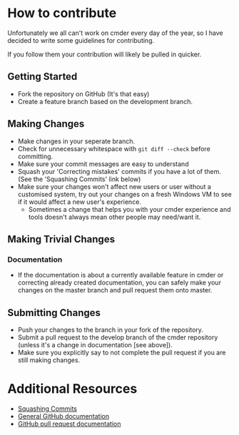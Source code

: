# How to contribute

Unfortunately we all can't work on cmder every day of the year, so I have decided to write some guidelines for contributing.

If you follow them your contribution will likely be pulled in quicker.

## Getting Started

* Fork the repository on GitHub (It's that easy)
* Create a feature branch based on the development branch.

## Making Changes

* Make changes in your seperate branch.
* Check for unnecessary whitespace with `git diff --check` before committing.
* Make sure your commit messages are easy to understand
* Squash your 'Correcting mistakes' commits if you have a lot of them. (See the 'Squashing Commits' link below)
* Make sure your changes won't affect new users or user without a customised system, try out your changes on a fresh Windows VM to see if it would affect a new user's experience.
  * Sometimes a change that helps you with your cmder experience and tools doesn't always mean other people may need/want it.

## Making Trivial Changes

### Documentation

* If the documentation is about a currently available feature in cmder or correcting already created documentation, you can safely make your changes on the master branch and pull request them onto master.

## Submitting Changes

* Push your changes to the branch in your fork of the repository.
* Submit a pull request to the develop branch of the cmder repository (unless it's a change in documentation [see above]).
* Make sure you explicitly say to not complete the pull request if you are still making changes.


# Additional Resources

* [Squashing Commits](http://gitready.com/advanced/2009/02/10/squashing-commits-with-rebase.html)
* [General GitHub documentation](http://help.github.com/)
* [GitHub pull request documentation](http://help.github.com/send-pull-requests/)
